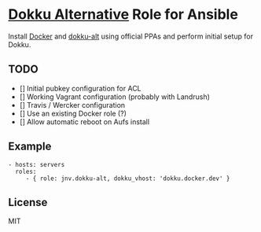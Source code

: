 # [Dokku Alternative](https://github.com/dokku-alt/dokku-alt) Role for Ansible

Install [Docker](https://www.docker.com/) and [dokku-alt](https://github.com/dokku-alt/dokku-alt) using official PPAs and perform initial setup for Dokku.

## TODO

- [] Initial pubkey configuration for ACL
- [] Working Vagrant configuration (probably with Landrush)
- [] Travis / Wercker configuration
- [] Use an existing Docker role (?)
- [] Allow automatic reboot on Aufs install

## Example

    - hosts: servers
      roles:
         - { role: jnv.dokku-alt, dokku_vhost: 'dokku.docker.dev' }

## License

MIT
